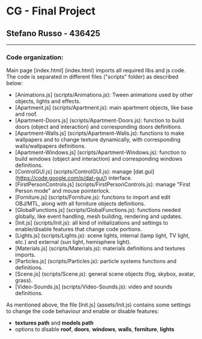 CG - Final Project
==============
Stefano Russo - 436425
------------------------------
---

### Code organization:

Main page [index.html] (index.html) imports all required libs and js code. The code is separated in different files ("scripts" folder) as described below:

* [Animations.js] (scripts/Animations.js): Tween animations used by other objects, lights and effects.
* [Apartment.js] (scripts/Apartment.js): main apartment objects, like base and roof.
* [Apartment-Doors.js] (scripts/Apartment-Doors.js): function to build doors (object and interaction) and corresponding doors definitions.
* [Apartment-Walls.js] (scripts/Apartment-Walls.js): functions to make wallpapers and to change texture dynamically, with corresponding walls/wallpapers definitions.
* [Apartment-Windows.js] (scripts/Apartment-Windows.js): function to build windows (object and interaction) and corresponding windows definitions.
* [ControlGUI.js] (scripts/ControlGUI.js): manage [dat.gui] (https://code.google.com/p/dat-gui/) interface.
* [FirstPersonControls.js] (scripts/FirstPersonControls.js): manage "First Person mode" and mouse pointerlock.
* [Forniture.js] (scripts/Forniture.js): functions to import and edit OBJ/MTL, along with all forniture objects definitions.
* [GlobalFunctions.js] (scripts/GlobalFunctions.js): functions needed globally, like event handling, mesh building, rendering and updates.
* [Init.js] (scripts/Init.js): all kind of initializations and settings to enable/disable features that change code portions.
* [Lights.js] (scripts/Lights.js): scene lights, internal (lamp light, TV light, etc.) and external (sun light, hemisphere light).
* [Materials.js] (scripts/Materials.js): materials definitions and textures imports.
* [Particles.js] (scripts/Particles.js): particle systems functions and definitions.
* [Scene.js] (scripts/Scene.js): general scene objects (fog, skybox, avatar, grass).
* [Video-Sounds.js] (scripts/Video-Sounds.js): video and sounds definitions.

As mentioned above, the file [Init.js] (assets/Init.js) contains some settings to change the code behaviour and enable or disable features:

* **textures path** and **models path**
* options to disable **roof**, **doors**, **windows**, **walls**, **forniture**, **lights** 

